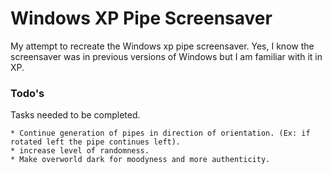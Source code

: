 # Windows XP Pipe Screensaver

My attempt to recreate the Windows xp pipe screensaver. Yes, I know the screensaver was in previous versions of Windows but I am familiar with it in XP.

### Todo's

Tasks needed to be completed.

```
* Continue generation of pipes in direction of orientation. (Ex: if rotated left the pipe continues left).
* increase level of randomness.
* Make overworld dark for moodyness and more authenticity. 

```
